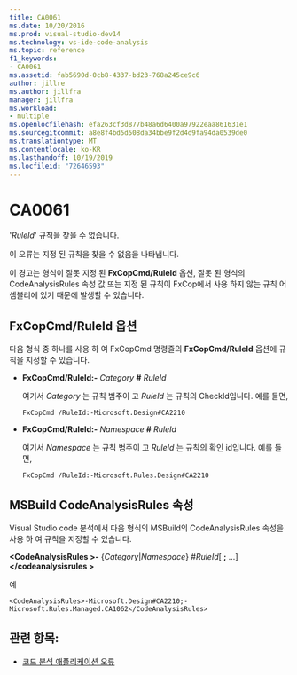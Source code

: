 ```yaml
---
title: CA0061
ms.date: 10/20/2016
ms.prod: visual-studio-dev14
ms.technology: vs-ide-code-analysis
ms.topic: reference
f1_keywords:
- CA0061
ms.assetid: fab5690d-0cb8-4337-bd23-768a245ce9c6
author: jillre
ms.author: jillfra
manager: jillfra
ms.workload:
- multiple
ms.openlocfilehash: efa263cf3d877b48a6d6400a97922eaa861631e1
ms.sourcegitcommit: a8e8f4bd5d508da34bbe9f2d4d9fa94da0539de0
ms.translationtype: MT
ms.contentlocale: ko-KR
ms.lasthandoff: 10/19/2019
ms.locfileid: "72646593"
---
```

# <a name="ca0061"></a>CA0061

'*RuleId*' 규칙을 찾을 수 없습니다.

이 오류는 지정 된 규칙을 찾을 수 없음을 나타냅니다.

이 경고는 형식이 잘못 지정 된 **FxCopCmd/RuleId** 옵션, 잘못 된 형식의 CodeAnalysisRules 속성 값 또는 지정 된 규칙이 FxCop에서 사용 하지 않는 규칙 어셈블리에 있기 때문에 발생할 수 있습니다.

## <a name="fxcopcmd-ruleid-option"></a>FxCopCmd/RuleId 옵션

다음 형식 중 하나를 사용 하 여 FxCopCmd 명령줄의 **FxCopCmd/RuleId** 옵션에 규칙을 지정할 수 있습니다.

- **FxCopCmd/RuleId:-** *Category* **#** *RuleId*

     여기서 *Category* 는 규칙 범주이 고 *RuleId* 는 규칙의 CheckId입니다. 예를 들면,

    ```
    FxCopCmd /RuleId:-Microsoft.Design#CA2210
    ```

- **FxCopCmd/RuleId:-** *Namespace* **#** *RuleId*

     여기서 *Namespace* 는 규칙 범주이 고 *RuleId* 는 규칙의 확인 id입니다. 예를 들면,

    ```
    FxCopCmd /RuleId:-Microsoft.Rules.Design#CA2210
    ```

## <a name="msbuild-codeanalysisrules-property"></a>MSBuild CodeAnalysisRules 속성

Visual Studio code 분석에서 다음 형식의 MSBuild의 CodeAnalysisRules 속성을 사용 하 여 규칙을 지정할 수 있습니다.

**\<CodeAnalysisRules >-** {*Category*&#124;*Namespace*} #*RuleId*[ **;** ...] **\</codeanalysisrules >**

예

```
<CodeAnalysisRules>-Microsoft.Design#CA2210;-Microsoft.Rules.Managed.CA1062</CodeAnalysisRules>
```

## <a name="see-also"></a>관련 항목:

- [코드 분석 애플리케이션 오류](../code-quality/code-analysis-application-errors.md)